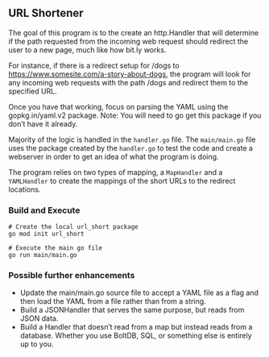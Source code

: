 ## URL Shortener
The goal of this program is to the create an http.Handler that will determine if the path requested from the incoming web request should redirect the user to a new page, much like how bit.ly works.

For instance, if  there is a redirect setup for /dogs to https://www.somesite.com/a-story-about-dogs, the program will look for any incoming web requests with the path /dogs and redirect them to the specified URL.

Once you have that working, focus on parsing the YAML using the gopkg.in/yaml.v2 package. Note: You will need to go get this package if you don’t have it already.

Majority of the logic is handled in the `handler.go` file. The `main/main.go` file uses the package created by the `handler.go` to test the code and create a webserver in order to get an idea of what the program is doing.

The program relies on two types of mapping, a `MapHandler` and a `YAMLHandler` to create the mappings of the short URLs to the redirect locations.

### Build and Execute
```
# Create the local url_short package
go mod init url_short

# Execute the main go file
go run main/main.go
```

### Possible further enhancements
- Update the main/main.go source file to accept a YAML file as a flag and then load the YAML from a file rather than from a string.
- Build a JSONHandler that serves the same purpose, but reads from JSON data.
- Build a Handler that doesn’t read from a map but instead reads from a database. Whether you use BoltDB, SQL, or something else is entirely up to you.
